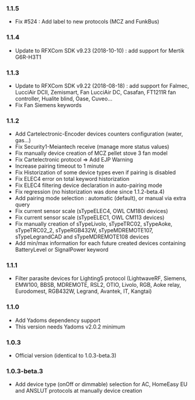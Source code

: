 ### 1.1.5
* Fix #524 : Add label to new protocols (MCZ and FunkBus)

### 1.1.4
* Update to RFXCom SDK v9.23 (2018-10-10) : add support for Mertik G6R-H3T1

### 1.1.3
* Update to RFXCom SDK v9.22 (2018-08-18) : add support for Falmec, LucciAir DCII, Zemismart, Fan LucciAir DC, Casafan, FT1211R fan controller, Hualite blind, Oase, Cuveo...
* Fix Fan Siemens keywords

### 1.1.2
* Add Cartelectronic-Encoder devices counters configuration (water, gas...)
* Fix Security1-Meiantech receive (manage more status values)
* Fix manually device creation of MCZ pellet stove 3 fan model 
* Fix Cartelectronic protocol => Add EJP Warning
* Increase pairing timeout to 1 minute
* Fix Historization of some device types even if pairing is disabled
* Fix ELEC4 error on total keyword historization
* Fix ELEC4 filtering device declaration in auto-pairing mode
* Fix regression (no historization was done since 1.1.2-beta.4)
* Add pairing mode selection : automatic (default), or manual via extra query
* Fix current sensor scale (sTypeELEC4, OWL CM180i devices)
* Fix current sensor scale (sTypeELEC1, OWL CM113 devices)
* Fix manually creation of sTypeLivolo, sTypeTRC02, sTypeAoke, sTypeTRC02_2, sTypeRGB432W, sTypeMDREMOTE107, sTypeLegrandCAD and sTypeMDREMOTE108 devices
* Add min/max information for each future created devices containing BatteryLevel or SignalPower keyword

### 1.1.1
* Filter parasite devices for Lighting5 protocol (LightwaveRF, Siemens, EMW100, BBSB, MDREMOTE, RSL2, OTIO, Livolo, RGB, Aoke relay, Eurodomest, RGB432W, Legrand, Avantek, IT, Kangtai)

### 1.1.0
* Add Yadoms dependency support
* This version needs Yadoms v2.0.2 minimum

### 1.0.3
* Official version (identical to 1.0.3-beta.3)

### 1.0.3-beta.3
* Add device type (onOff or dimmable) selection for AC, HomeEasy EU and ANSLUT protocols at manually device creation
